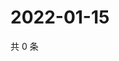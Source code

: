 # 2022-01-15

共 0 条

<!-- BEGIN WEIBO -->
<!-- 最后更新时间 Sat Jan 15 2022 16:18:05 GMT+0800 (China Standard Time) -->

<!-- END WEIBO -->
